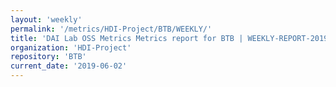 ```yaml
---
layout: 'weekly'
permalink: '/metrics/HDI-Project/BTB/WEEKLY/'
title: 'DAI Lab OSS Metrics Metrics report for BTB | WEEKLY-REPORT-2019-06-02'
organization: 'HDI-Project'
repository: 'BTB'
current_date: '2019-06-02'
---
```


